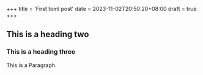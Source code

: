 +++
title = 'First toml post'
date = 2023-11-02T20:50:20+08:00
draft = true
+++

## This is a heading two

### This is a heading three

This is a Paragraph.
